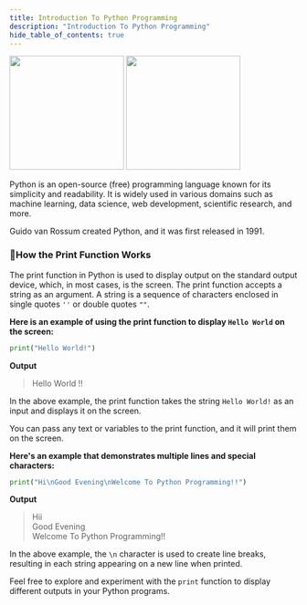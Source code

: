 ```yaml
---
title: Introduction To Python Programming
description: "Introduction To Python Programming"
hide_table_of_contents: true
---
```


<img src="/python/00/pythonlogo.png" alt="" height="200px"/>
<img src="/python/00/guido-vann-rossum.png" alt="" height="200px"/>

Python is an open-source (free) programming language known for its simplicity and readability. It is widely used in various domains such as machine learning, data science, web development, scientific research, and more. 

Guido van Rossum created Python, and it was first released in 1991.

### 🤔How the Print Function Works

The print function in Python is used to display output on the standard output device, which, in most cases, is the screen. The print function accepts a string as an argument. A string is a sequence of characters enclosed in single quotes `''` or double quotes `""`.


**Here is an example of using the print function to display `Hello World` on the screen:**


```python title="hello world.py" showLineNumbers="true
print("Hello World!")
```

**Output**

> Hello World !!

In the above example, the print function takes the string `Hello World!` as an input and displays it on the screen.

You can pass any text or variables to the print function, and it will print them on the screen.

**Here's an example that demonstrates multiple lines and special characters:**

```python title="sample.py" showLineNumbers="true
print("Hi\nGood Evening\nWelcome To Python Programming!!")
```

**Output**

> Hii<br/>
> Good Evening<br/>
> Welcome To Python Programming!!<br/>

In the above example, the `\n` character is used to create line breaks, resulting in each string appearing on a new line when printed.

Feel free to explore and experiment with the `print` function to display different outputs in your Python programs.
